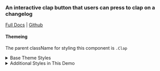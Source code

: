 ### An interactive clap button that users can press to clap on a changelog

[Full Docs](https://laughing-train-834032fc.pages.github.io/?path=/docs/components-clap) | [Github](https://github.com/pinpt/react/tree/master/src/components/Clap)

#### Themeing

The parent className for styling this component is `.Clap`

<details>
	<summary>Base Theme Styles</summary>

```css
.Clap.wrapper {
	position: relative;
	cursor: pointer;
	display: flex;
	align-items: center;
}

.Clap.icon {
	display: inline-flex;
	align-items: center;
	justify-content: center;
	transition: color 0.2s;
}

.Clap.counter {
	opacity: 0;
	margin-left: 1rem;
	transition: opacity 0.2s;
}

.Clap.counter.active {
	opacity: 1;
}

.Clap.notice {
	opacity: 0;
	position: absolute;
	background-color: black;
	border-radius: 20px;
	color: white;
	user-select: none;
	transition: all 0.2s;
	left: 0rem;
	padding: 2px 10px;
}

.Clap.notice.active {
	opacity: 1;
	left: 3rem;
}
```

</details>

<details>
	<summary>Additional Styles in This Demo</summary>

```css
.Clap.icon {
	color: gray;
}

.Clap.icon.active {
	color: purple;
}

.Clap.counter {
	color: gray;
}
```

</details>
